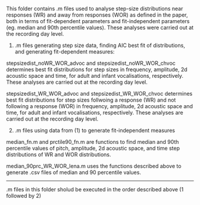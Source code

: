 This folder contains .m files used to analyse step-size distributions near responses (WR) and away from responses (WOR) as defined in the paper, both in terms of fit-dependent parameters and fit-independent parameters (eg. median and 90th percentile values). These analyses were carried out at the recording day level.

1) .m files generating step size data, finding AIC best fit of distributions, and generating fit-dependent measures:

stepsizedist_noWR_WOR_advoc and stepsizedist_noWR_WOR_chvoc determines best fit distributions for step sizes in frequency, amplitude, 2d acoustic space and time, for adult and infant vocalisations, respectively. These analyses are carried out at the recording day level. 

stepsizedist_WR_WOR_advoc and stepsizedist_WR_WOR_chvoc determines best fit distributions for step sizes follwoing a response (WR) and not following a response (WOR) in frequency, amplitude, 2d acoustic space and time, for adult and infant vocalisations, respectively. These analyses are carried out at the recording day level. 

2) .m files using data from (1) to generate fit-independent measures

median_fn.m and prctile90_fn.m are functions to find median and 90th percentile values of pitch, amplitude, 2d acoustic space, and time step distributions of WR and WOR distributions.

median_90prc_WR_WOR_lena.m uses the functions described above to generate .csv files of median and 90 percentile values.


--------------
.m files in this folder sholud be executed in the order described above (1 followed by 2)
